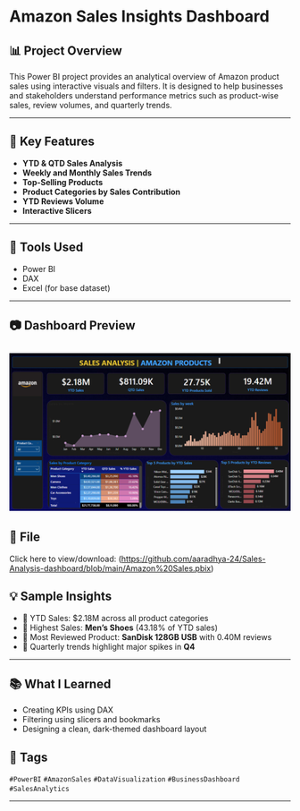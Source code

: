 # Amazon Sales Insights Dashboard

## 📊 Project Overview 
This Power BI project provides an analytical overview of Amazon product sales using interactive visuals and filters. 
It is designed to help businesses and stakeholders understand performance metrics such as product-wise sales, review volumes, and quarterly trends.

---

## 📌 Key Features

- **YTD & QTD Sales Analysis**
- **Weekly and Monthly Sales Trends**
- **Top-Selling Products**
- **Product Categories by Sales Contribution**
- **YTD Reviews Volume**
- **Interactive Slicers**

---

## 🧰 Tools Used

- Power BI
- DAX
- Excel (for base dataset)

---

## 📷 Dashboard Preview

![Dashboard Snapshot](https://github.com/aaradhya-24/Sales-Analysis-dashboard/blob/main/Snapshot%20of%20the%20dashboard.png)
---

 ## 📁 File
 Click here to view/download:
 (https://github.com/aaradhya-24/Sales-Analysis-dashboard/blob/main/Amazon%20Sales.pbix)


 ## 💡 Sample Insights

- 🔹 YTD Sales: $2.18M across all product categories
- 🔹 Highest Sales: **Men’s Shoes** (43.18% of YTD sales)
- 🔹 Most Reviewed Product: **SanDisk 128GB USB** with 0.40M reviews
- 🔹 Quarterly trends highlight major spikes in **Q4**

---
  
## 📚 What I Learned

- Creating KPIs using DAX
- Filtering using slicers and bookmarks
- Designing a clean, dark-themed dashboard layout

## 📎 Tags

`#PowerBI` `#AmazonSales` `#DataVisualization` `#BusinessDashboard` `#SalesAnalytics`

---

